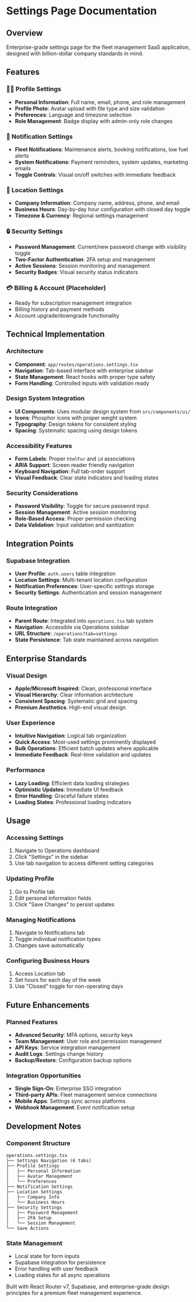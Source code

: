 # Settings Page Documentation

## Overview
Enterprise-grade settings page for the fleet management SaaS application, designed with billion-dollar company standards in mind.

## Features

### 🧑‍💼 Profile Settings
- **Personal Information**: Full name, email, phone, and role management
- **Profile Photo**: Avatar upload with file type and size validation
- **Preferences**: Language and timezone selection
- **Role Management**: Badge display with admin-only role changes

### 🔔 Notification Settings  
- **Fleet Notifications**: Maintenance alerts, booking notifications, low fuel alerts
- **System Notifications**: Payment reminders, system updates, marketing emails
- **Toggle Controls**: Visual on/off switches with immediate feedback

### 🏢 Location Settings
- **Company Information**: Company name, address, phone, and email
- **Business Hours**: Day-by-day hour configuration with closed day toggle
- **Timezone & Currency**: Regional settings management

### 🔒 Security Settings
- **Password Management**: Current/new password change with visibility toggle
- **Two-Factor Authentication**: 2FA setup and management
- **Active Sessions**: Session monitoring and management
- **Security Badges**: Visual security status indicators

### 💳 Billing & Account (Placeholder)
- Ready for subscription management integration
- Billing history and payment methods
- Account upgrade/downgrade functionality

## Technical Implementation

### Architecture
- **Component**: `app/routes/operations.settings.tsx`
- **Navigation**: Tab-based interface with enterprise sidebar
- **State Management**: React hooks with proper type safety
- **Form Handling**: Controlled inputs with validation ready

### Design System Integration
- **UI Components**: Uses modular design system from `src/components/ui/`
- **Icons**: Phosphor icons with proper weight system
- **Typography**: Design tokens for consistent styling
- **Spacing**: Systematic spacing using design tokens

### Accessibility Features
- **Form Labels**: Proper `htmlFor` and `id` associations
- **ARIA Support**: Screen reader friendly navigation
- **Keyboard Navigation**: Full tab-order support
- **Visual Feedback**: Clear state indicators and loading states

### Security Considerations
- **Password Visibility**: Toggle for secure password input
- **Session Management**: Active session monitoring
- **Role-Based Access**: Proper permission checking
- **Data Validation**: Input validation and sanitization

## Integration Points

### Supabase Integration
- **User Profile**: `auth.users` table integration
- **Location Settings**: Multi-tenant location configuration
- **Notification Preferences**: User-specific settings storage
- **Security Settings**: Authentication and session management

### Route Integration
- **Parent Route**: Integrated into `operations.tsx` tab system
- **Navigation**: Accessible via Operations sidebar
- **URL Structure**: `/operations?tab=settings`
- **State Persistence**: Tab state maintained across navigation

## Enterprise Standards

### Visual Design
- **Apple/Microsoft Inspired**: Clean, professional interface
- **Visual Hierarchy**: Clear information architecture
- **Consistent Spacing**: Systematic grid and spacing
- **Premium Aesthetics**: High-end visual design

### User Experience
- **Intuitive Navigation**: Logical tab organization
- **Quick Access**: Most-used settings prominently displayed
- **Bulk Operations**: Efficient batch updates where applicable
- **Immediate Feedback**: Real-time validation and updates

### Performance
- **Lazy Loading**: Efficient data loading strategies
- **Optimistic Updates**: Immediate UI feedback
- **Error Handling**: Graceful failure states
- **Loading States**: Professional loading indicators

## Usage

### Accessing Settings
1. Navigate to Operations dashboard
2. Click "Settings" in the sidebar
3. Use tab navigation to access different setting categories

### Updating Profile
1. Go to Profile tab
2. Edit personal information fields
3. Click "Save Changes" to persist updates

### Managing Notifications
1. Navigate to Notifications tab
2. Toggle individual notification types
3. Changes save automatically

### Configuring Business Hours
1. Access Location tab
2. Set hours for each day of the week
3. Use "Closed" toggle for non-operating days

## Future Enhancements

### Planned Features
- **Advanced Security**: MFA options, security keys
- **Team Management**: User role and permission management
- **API Keys**: Service integration management
- **Audit Logs**: Settings change history
- **Backup/Restore**: Configuration backup options

### Integration Opportunities
- **Single Sign-On**: Enterprise SSO integration
- **Third-party APIs**: Fleet management service connections
- **Mobile Apps**: Settings sync across platforms
- **Webhook Management**: Event notification setup

## Development Notes

### Component Structure
```
operations.settings.tsx
├── Settings Navigation (6 tabs)
├── Profile Settings
│   ├── Personal Information
│   ├── Avatar Management
│   └── Preferences
├── Notification Settings
├── Location Settings
│   ├── Company Info
│   └── Business Hours
├── Security Settings
│   ├── Password Management
│   ├── 2FA Setup
│   └── Session Management
└── Save Actions
```

### State Management
- Local state for form inputs
- Supabase integration for persistence
- Error handling with user feedback
- Loading states for all async operations

Built with React Router v7, Supabase, and enterprise-grade design principles for a premium fleet management experience.
